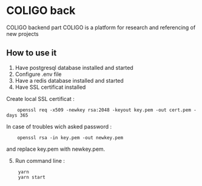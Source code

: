 # COLIGO back
COLIGO backend part
COLIGO is a platform for research and referencing of new projects
## How to use it
1. Have postgresql database installed and started
2. Configure .env file
3. Have a redis database installed and started
4. Have SSL certificat installed

  Create local SSL certificat : 

        openssl req -x509 -newkey rsa:2048 -keyout key.pem -out cert.pem -days 365

  In case of troubles wich asked password : 

        openssl rsa -in key.pem -out newkey.pem

  and replace key.pem with newkey.pem.

5. Run command line :

        yarn
        yarn start
